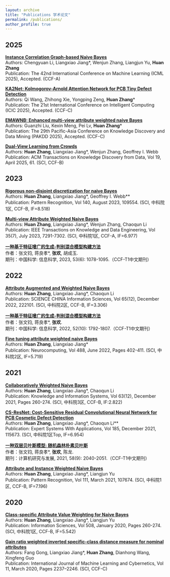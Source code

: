 ```yaml
---
layout: archive
title: "Publications 学术论文"
permalink: /publications/
author_profile: true
---
```


<h2>2025</h2>

**[Instance Correlation Graph-based Naive Bayes]()**  
Authors: Chengyuan Li, Liangxiao Jiang*, Wenjun Zhang, Liangjun Yu, **Huan Zhang**   
Publication: The 42nd International Conference on Machine Learning (ICML 2025), Accepted. (CCF-A)

**[KA2Net: Kolmogorov-Arnold Attention Network for PCB Tiny Defect Detection]()**  
Authors: Qi Wang, Zhihong Xie, Yongping Zeng, **Huan Zhang***   
Publication: The 21st International Conference on Intelligent Computing (ICIC 2025), Accepted. (CCF-C)

**[EMAWNB: Enhanced multi-view attribute weighted naive Bayes](https://pakdd2025.org/accepted-papers/)**  
Authors: Guanzhi Liu, Kexin Meng, Pei Lv, **Huan Zhang***   
Publication: The 29th Pacific-Asia Conference on Knowledge Discovery and Data Mining (PAKDD 2025), Accepted. (CCF-C)

**[Dual-View Learning from Crowds](https://dl.acm.org/doi/abs/10.1145/3712605)**  
Authors: **Huan Zhang**, Liangxiao Jiang*, Wenjun Zhang, Geoffrey I. Webb  
Publication: ACM Transactions on Knowledge Discovery from Data, Vol 19, April 2025, 61. (SCI, CCF-B)

<h2>2023</h2>

**[Rigorous non-disjoint discretization for naive Bayes](https://www.sciencedirect.com/science/article/pii/S0031320323002546?via%3Dihub)**  
Authors: **Huan Zhang**, Liangxiao Jiang*, Geoffrey I. Webb**  
Publication: Pattern Recognition, Vol 140, August 2023, 109554. (SCI, 中科院1区, CCF-B, IF=8.518)

**[Multi-view Attribute Weighted Naive Bayes](https://ieeexplore.ieee.org/document/9787796)**  
Authors: **Huan Zhang**, Liangxiao Jiang*, Wenjun Zhang, Chaoqun Li  
Publication: IEEE Transactions on Knowledge and Data Engineering, Vol 35(7), July 2023, 7291-7302. (SCI, 中科院1区, CCF-A, IF=6.977)

**[一种基于特征增广的生成-判别混合模型构建方法](https://www.sciengine.com/SSI/doi/10.1360/SSI-2022-0025)**  
作者：张文钧, 蒋良孝*, **张欢**, 胡成玉.  
期刊：中国科学: 信息科学, 2023, 53(6): 1078-1095.（CCF-T1中文期刊）

<h2>2022</h2>

**[Attribute Augmented and Weighted Naive Bayes](http://engine.scichina.com/doi/10.1007/s11432-020-3277-0)**  
Authors: **Huan Zhang**, Liangxiao Jiang*, Chaoqun Li  
Publication: SCIENCE CHINA Information Sciences, Vol 65(12), December 2022, 222101. (SCI, 中科院2区, CCF-B, IF=3.306)

**[一种基于特征增广的生成-判别混合模型构建方法](https://www.sciengine.com/SSI/doi/10.1360/SSI-2021-0199)**  
作者：张文钧, 蒋良孝*, **张欢**.  
期刊：中国科学: 信息科学, 2022, 52(10): 1792-1807.（CCF-T1中文期刊）

**[Fine tuning attribute weighted naive Bayes](https://www.sciencedirect.com/science/article/pii/S0925231222002909)**  
Authors: **Huan Zhang**, Liangxiao Jiang*  
Publication: Neurocomputing, Vol 488, June 2022, Pages 402-411. (SCI, 中科院2区, IF=5.719)

<h2>2021</h2>

**[Collaboratively Weighted Naive Bayes](https://link.springer.com/article/10.1007/s10115-021-01622-z)**  
Authors: **Huan Zhang**, Liangxiao Jiang*, Chaoqun Li  
Publication: Knowledge and Information Systems, Vol 63(12), December 2021, Pages 260-274. (SCI, 中科院3区, CCF-B, IF:2.822)

**[CS-ResNet: Cost-Sensitive Residual Convolutional Neural Network for PCB Cosmetic Defect Detection](https://www.sciencedirect.com/science/article/pii/S0957417421010617)**  
Authors: **Huan Zhang**, Liangxiao Jiang*, Chaoqun Li**  
Publication: Expert Systems With Applications, Vol 185, December 2021, 115673. (SCI, 中科院1区Top, IF=6.954)

**[一种双层贝叶斯模型: 随机森林朴素贝叶斯](https://crad.ict.ac.cn/cn/article/doi/10.7544/issn1000-1239.2021.20200521)**  
作者：张文钧, 蒋良孝*, **张欢**, 陈龙.  
期刊：计算机研究与发展, 2021, 58(9): 2040-2051.（CCF-T1中文期刊）

**[Attribute and Instance Weighted Naive Bayes](https://linkinghub.elsevier.com/retrieve/pii/S0031320320304775)**  
Authors: **Huan Zhang**, Liangxiao Jiang*, Liangjun Yu  
Publication: Pattern Recognition, Vol 111, March 2021, 107674. (SCI, 中科院1区, CCF-B, IF=7.196)

<h2>2020</h2>

**[Class-specific Attribute Value Weighting for Naive Bayes](https://www.sciencedirect.com/science/article/pii/S0020025519308217?via%3Dihub)**  
Authors: **Huan Zhang**, Liangxiao Jiang*, Liangjun Yu  
Publication: Information Sciences, Vol 508, January 2020, Pages 260-274. (SCI, 中科院1区, CCF-B, IF=5.542)

**[Gain ratio weighted inverted specific-class distance measure for nominal attributes](https://link.springer.com/article/10.1007%2Fs13042-020-01112-8)**  
Authors: Fang Gong, Liangxiao Jiang*, **Huan Zhang**, Dianhong Wang, Xingfeng Guo  
Publication: International Journal of Machine Learning and Cybernetics, Vol 11, March 2020, Pages 2237–2246. (SCI, CCF-C)
